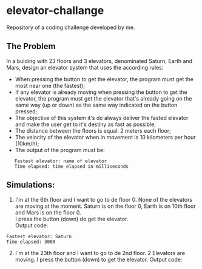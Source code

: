 # elevator-challange
Repository of a coding challenge developed by me.

## The Problem
In a bulding with 23 floors and 3 elevators, denominated Saturn, Earth and Mars, design an elevator system that uses the according rules:
  - When pressing the button to get the elevator, the program must get the most near one (the fastest); 
  - If any elevator is already moving when pressing the button to get the elevator, the program must 
  get the elevator that's already going on the same way (up or down) as the same way indicated on the button pressed;
  - The objective of this system it's do always deliver the fasted elevator and make the user get to it's
  destiny as fast as possible;
  - The distance between the floors is equal: 2 meters each floor;
  - The velocity of the elevator when in movement is 10 kilometers per hour (10km/h);
  - The output of the program must be: 
  ```
     Fastest elevator: name of elevator
     Time elapsed: time elapsed in milliseconds
  ```

  ## Simulations: 

  1. I'm at the 6th floor and I want to go to de floor 0. None of the elevators are moving at the moment.
  Saturn is on the floor 0, Earth is on 10th floor and Mars is on the floor 0.  
  I press the button (down) do get the elevator.
  <br> Output code: 
  ```
  Fastest elevator: Saturn
  Time elapsed: 3000
  ```
  2. I´m at the 23th floor and I want to go to de 2nd floor. 2 Elevators are moving. I press the button (down)
  to get the elevator. 
  Output code: 
